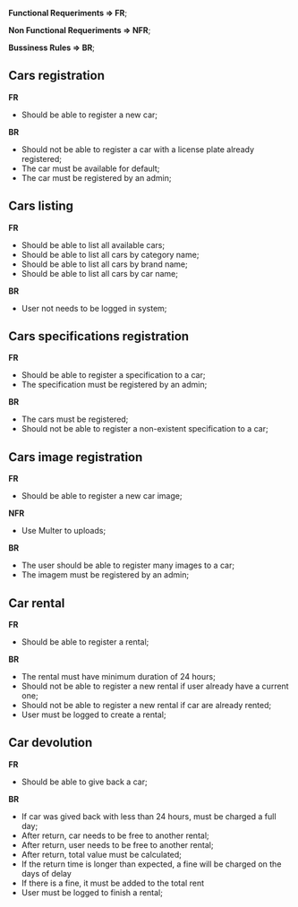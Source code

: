 **Functional Requeriments => FR**;

**Non Functional Requeriments => NFR**;

**Bussiness Rules => BR**;

## Cars registration

**FR**
- Should be able to register a new car;

**BR**
- Should not be able to register a car with a license plate already registered;
- The car must be available for default;
- The car must be registered by an admin;

## Cars listing

**FR**
- Should be able to list all available cars;
- Should be able to list all cars by category name;
- Should be able to list all cars by brand name;
- Should be able to list all cars by car name;

**BR**
- User not needs to be logged in system;

## Cars specifications registration

**FR**
- Should be able to register a specification to a car;
- The specification must be registered by an admin;

**BR**
- The cars must be registered;
- Should not be able to register a non-existent specification to a car;

## Cars image registration

**FR**
- Should be able to register a new car image;

**NFR**
- Use Multer to uploads;

**BR**
- The user should be able to register many images to a car;
- The imagem must be registered by an admin;

## Car rental

**FR**
- Should be able to register a rental;

**BR**
- The rental must have minimum duration of 24 hours;
- Should not be able to register a new rental if user already have a current one;
- Should not be able to register a new rental if car are already rented;
- User must be logged to create a rental;

## Car devolution

**FR**
- Should be able to give back a car;

**BR**
- If car was gived back with less than 24 hours, must be charged a full day;
- After return, car needs to be free to another rental; 
- After return, user needs to be free to another rental; 
- After return, total value must be calculated;
- If the return time is longer than expected, a fine will be charged on the days of delay
- If there is a fine, it must be added to the total rent
- User must be logged to finish a rental;